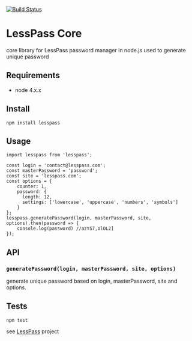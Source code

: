 [![Build Status](https://travis-ci.org/lesspass/core.svg?branch=master)](https://travis-ci.org/lesspass/core)

# LessPass Core

core library for LessPass password manager in node.js used to generate unique password

## Requirements

  - node 4.x.x

## Install

    npm install lesspass

## Usage

    import lesspass from 'lesspass';

    const login = 'contact@lesspass.com';
    const masterPassword = 'password';
    const site = 'lesspass.com';
    const options = {
        counter: 1,
        password: {
          length: 12,
          settings: ['lowercase', 'uppercase', 'numbers', 'symbols']
        }
    };
    lesspass.generatePassword(login, masterPassword, site, options).then(password => {
        console.log(password) //azYS7,olOL2]
    });

## API

### `generatePassword(login, masterPassword, site, options)`

generate unique password based on login, masterPassword, site and options.


## Tests

    npm test

see [LessPass](https://github.com/lesspass/lesspass) project